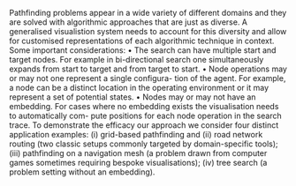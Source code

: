Pathfinding problems appear in a wide variety of different domains and they are solved with algorithmic approaches that are just as diverse. A generalised visualistion system needs to account for this diversity and allow for customised representations of each algorithmic technique in context. Some important considerations:
• The search can have multiple start and target nodes. For example in bi-directional search one simultaneously expands from start to target and from target to start.
• Node operations may or may not one represent a single configura- tion of the agent. For example, a node can be a distinct location in the operating environment or it may represent a set of potential states.
• Nodes may or may not have an embedding. For cases where no embedding exists the visualisation needs to automatically com- pute positions for each node operation in the search trace.
To demonstrate the efficacy our approach we consider four distinct application examples: (i) grid-based pathfinding and (ii) road network routing (two classic setups commonly targeted by domain-specific tools); (iii) pathfinding on a navigation mesh (a problem drawn from computer games sometimes requiring bespoke visualisations); (iv) tree search (a problem setting without an embedding).
